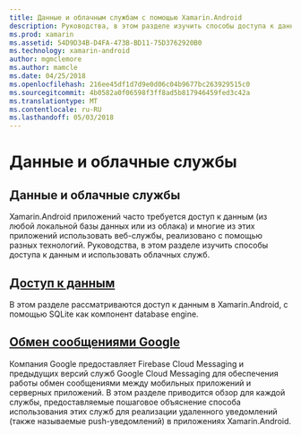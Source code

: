 ```yaml
---
title: Данные и облачным службам с помощью Xamarin.Android
description: Руководства, в этом разделе изучить способы доступа к данным и использовать облачных служб.
ms.prod: xamarin
ms.assetid: 54D9D34B-D4FA-473B-BD11-75D3762920B0
ms.technology: xamarin-android
author: mgmclemore
ms.author: mamcle
ms.date: 04/25/2018
ms.openlocfilehash: 216ee45df1d7d9e0d06c04b9677bc263929515c0
ms.sourcegitcommit: 4b0582a0f06598f3ff8ad5b817946459fed3c42a
ms.translationtype: MT
ms.contentlocale: ru-RU
ms.lasthandoff: 05/03/2018
---
```

# <a name="data-and-cloud-services"></a>Данные и облачные службы

## <a name="data-and-cloud-services"></a>Данные и облачные службы

Xamarin.Android приложений часто требуется доступ к данным (из любой локальной базы данных или из облака) и многие из этих приложений использовать веб-службы, реализовано с помощью разных технологий. Руководства, в этом разделе изучить способы доступа к данным и использовать облачных служб.

## <a name="data-accessandroiddata-clouddata-accessindexmd"></a>[Доступ к данным](~/android/data-cloud/data-access/index.md)

В этом разделе рассматриваются доступ к данным в Xamarin.Android, с помощью SQLite как компонент database engine.
 
## <a name="google-messagingandroiddata-cloudgoogle-messagingindexmd"></a>[Обмен сообщениями Google](~/android/data-cloud/google-messaging/index.md)

Компания Google предоставляет Firebase Cloud Messaging и предыдущих версий служб Google Cloud Messaging для обеспечения работы обмен сообщениями между мобильных приложений и серверных приложений. В этом разделе приводится обзор для каждой службы, предоставляемые пошаговое объяснение способа использования этих служб для реализации удаленного уведомлений (также называемые push-уведомлений) в приложениях Xamarin.Android.


